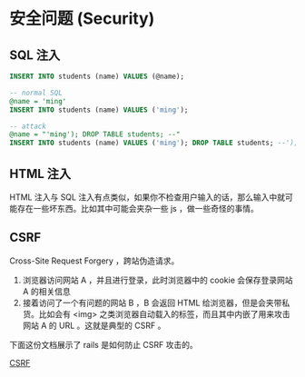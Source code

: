 # 安全问题 (Security)

## SQL 注入

```SQL
INSERT INTO students (name) VALUES (@name);

-- normal SQL
@name = 'ming'
INSERT INTO students (name) VALUES ('ming');

-- attack
@name = "'ming'); DROP TABLE students; --"
INSERT INTO students (name) VALUES ('ming'); DROP TABLE students; --');
```

## HTML 注入

HTML 注入与 SQL 注入有点类似，如果你不检查用户输入的话，那么输入中就可能存在一些坏东西。比如其中可能会夹杂一些 js ，做一些奇怪的事情。

## CSRF

Cross-Site Request Forgery ，跨站伪造请求。

1. 浏览器访问网站 A ，并且进行登录，此时浏览器中的 cookie 会保存登录网站 A 的相关信息
2. 接着访问了一个有问题的网站 B ，B 会返回 HTML 给浏览器，但是会夹带私货。比如会有 \<img\> 之类浏览器自动载入的标签，而且其中内嵌了用来攻击网站 A 的 URL 。这就是典型的 CSRF 。

下面这份文档展示了 rails 是如何防止 CSRF 攻击的。

[CSRF](./rails_csrf.md)
